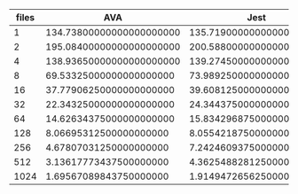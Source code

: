| files | AVA                      | Jest                     |
| ----- | ------------------------ | ------------------------ |
| 1     | 134.73800000000000000000 | 135.71900000000000000000 |
| 2     | 195.08400000000000000000 | 200.58800000000000000000 |
| 4     | 138.93650000000000000000 | 139.27450000000000000000 |
| 8     | 69.53325000000000000000  | 73.98925000000000000000  |
| 16    | 37.77906250000000000000  | 39.60812500000000000000  |
| 32    | 22.34325000000000000000  | 24.34437500000000000000  |
| 64    | 14.62634375000000000000  | 15.83429687500000000000  |
| 128   | 8.06695312500000000000   | 8.05542187500000000000   |
| 256   | 4.67807031250000000000   | 7.24246093750000000000   |
| 512   | 3.13617773437500000000   | 4.36254882812500000000   |
| 1024  | 1.69567089843750000000   | 1.91494726562500000000   |
